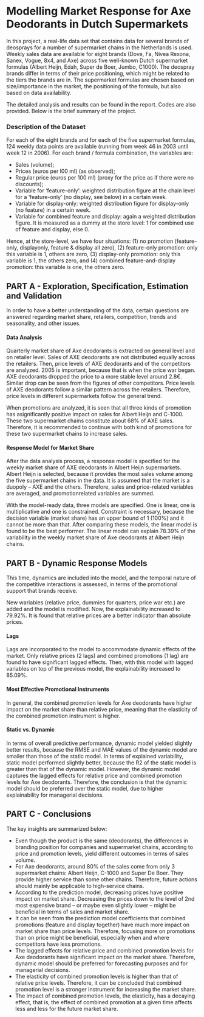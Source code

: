 # Modelling Market Response for Axe Deodorants in Dutch Supermarkets

In this project, a real-life data set that contains data for several brands of deosprays for a number of supermarket chains in the Netherlands is used. Weekly sales data are available for eight brands (Dove, Fa, Nivea Rexona, Sanex, Vogue, 8x4, and Axe) across five well-known Dutch supermarket formulas (Albert Heijn, Edah, Super de Boer, Jumbo, C1000). The deospray brands differ in terms of their price positioning, which might be related to the tiers the brands are in. The supermarket formulas are chosen based on size/importance in the market, the positioning of the formula, but also based on data availability.

The detailed analysis and results can be found in the report. Codes are also provided. Below is the brief summary of the project.

### Description of the Dataset
For each of the eight brands and for each of the five supermarket formulas, 124 weekly data points are available (running from week 46 in 2003 until week 12 in 2006). For each brand / formula combination, the variables are:
  - Sales (volume);
  - Prices (euros per l00 ml) (as observed);
  - Regular price (euros per 100 ml) (proxy for the price as if there were no discounts);
  - Variable for ‘feature-only’: weighted distribution figure at the chain level for a ‘feature-only’ (no display, see below) in a certain week.
  - Variable for display-only: weighted distribution figure for display-only (no feature) in a certain week. 
  - Variable for combined feature and display: again a weighted distribution figure. It is measured as a dummy at the store level: 1 for combined use of feature and display, else 0.

Hence, at the store-level, we have four situations: (1) no promotion (feature-only, displayonly, feature & display all zero), (2) feature-only promotion: only this variable is 1, others
are zero, (3) display-only promotion: only this variable is 1, the others zero, and (4)
combined feature-and-display promotion: this variable is one, the others zero.

## PART A - Exploration, Specification, Estimation and Validation
In order to have a better understanding of the data, certain questions are answered regarding market share, retailers, competition, trends and seasonality, and other issues.

#### Data Analysis
Quarterly market share of Axe deodorants is extracted on general level and on retailer level. Sales of AXE deodorants are not distributed equally across the retailers. Then, price levels of AXE deodorants and of the competitors are analyzed. 2005 is important, because that is when the price war began. AXE deodorants dropped the price to a more stable level around 2.8€. Similar drop can be seen from the figures of other competitors. Price levels of AXE deodorants follow a similar pattern across the retailers. Therefore, price levels in different supermarkets follow the general trend. 

When promotions are analyzed, it is seen that all three kinds of promotion has asignificantly positive impact on sales for Albert Heijn and C-1000. These two supermarket chains constitute about 68% of AXE sales. Therefore, it is recommended to continue with both kind of promotions for these two supermarket chains to increase sales.

#### Response Model for Market Share
After the data analysis process, a response model is specified for the weekly market share of AXE deodorants in Albert Heijn supermarkets. Albert Heijn is selected, because it provides the most sales volume among the five supermarket chains in the data. It is assumed that the market is a duopoly – AXE and the others. Therefore, sales and price-related variables are averaged, and promotionrelated variables are summed.

With the model-ready data, three models are specified. One is linear, one is multiplicative and one is constrained. Constraint is necessary, because the decision variable (market share) has an upper bound of 1 (100%) and it cannot be more than that. After comparing these models, the linear model is found to be the best performer. The linear model can explain 78.39% of the variability in the weekly market share of Axe deodorants at Albert Heijn chains.

## PART B - Dynamic Response Models
This time, dynamics are included into the model, and the temporal nature of the competitive interactions is assessed, in terms of the promotional support that brands receive.

New wariables (relative price, dummies for quarters, price war etc.) are added and the model is modified. Now, the explainability increased to 79.92%. It is found that relative prices are a better indicator than absolute prices.

#### Lags
Lags are incorporated to the model to accommodate dynamic effects of the market. Only relative prices (2 lags) and combined promotions (1 lag) are found to have significant lagged effects. Then, with this model with lagged variables on top of the previous model, the explainability increased to 85.09%.

#### Most Effective Promotional Instruments
In general, the combined promotion levels for Axe deodorants have higher impact on the market share than relative price, meaning that the elasticity of the combined promotion instrument is higher.

#### Static vs. Dynamic
In terms of overall predictive performance, dynamic model yielded slightly better results, because the RMSE and MAE values of the dynamic model are smaller than those of the static model. In terms of explained variability, static model performed slightly better, because the R2 of the static model is greater than that of the dynamic model. However, the dynamic model captures the lagged effects for relative price and combined promotion levels for Axe deodorants. Therefore, the conclusion is that the dynamic model should be preferred over the static model, due to higher explainability for managerial decisions.

## PART C - Conclusions
The key insights are summarized below:
  - Even though the product is the same (deodorants), the differences in branding position for companies and supermarket chains, according to price and promotion levels, yield different outcomes in terms of sales volume.
  - For Axe deodorants, around 80% of the sales come from only 3 supermarket chains: Albert Heijn, C-1000 and Super De Boer. They provide higher service than some other chains. Therefore, future actions should mainly be applicable to high-service chains.
  - According to the prediction model, decreasing prices have positive impact on market share. Decreasing the prices down to the level of 2nd most expensive brand – or maybe even slightly
lower – might be beneficial in terms of sales and market share.
  - It can be seen from the prediction model coefficients that combined promotions (feature and display together) have much more impact on market share than price levels. Therefore, focusing more on promotions than on price might be beneficial, especially when and where competitors have less promotions.
  - The lagged effects for relative price and combined promotion levels for Axe deodorants
have significant impact on the market share. Therefore, dynamic model should be preferred
for forecasting purposes and for managerial decisions.
  - The elasticity of combined promotion levels is higher than that of relative price levels.
Therefore, it can be concluded that combined promotion level is a stronger instrument for
increasing the market share.
  - The impact of combined promotion levels, the elasticity, has a decaying effect, that is, the
effect of combined promotion at a given time affects less and less for the future market
share.
